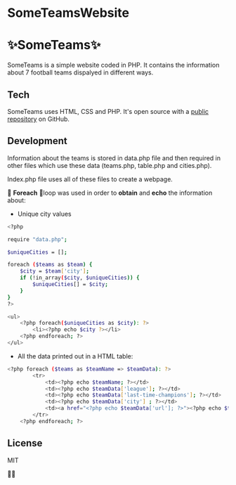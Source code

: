 # SomeTeamsWebsite

# ✨SomeTeams✨

SomeTeams is a simple website coded in PHP. It contains the information about 7 football teams dispalyed in different ways. 


## Tech

SomeTeams uses HTML, CSS and PHP. It's open source with a [public repository](https://github.com/lillastormen/SomeTeamsWebsite) on GitHub.

## Development

Information about the teams is stored in data.php file and then required in other files which use these data (teams.php, table.php and cities.php).

Index.php file uses all of these files to create a webpage.

🔹 **Foreach** 🔹loop was used in order to **obtain** and **echo** the information about:

- Unique city values
```sh
<?php

require "data.php";

$uniqueCities = [];

foreach ($teams as $team) {
    $city = $team['city'];
    if (!in_array($city, $uniqueCities)) {
        $uniqueCities[] = $city;
    }
}
?>
```


```sh
<ul>
    <?php foreach($uniqueCities as $city): ?>
        <li><?php echo $city ?></li>
    <?php endforeach; ?>
</ul>

```

- All the data printed out in a HTML table:

```sh
<?php foreach ($teams as $teamName => $teamData): ?>
        <tr>
            <td><?php echo $teamName; ?></td>
            <td><?php echo $teamData['league']; ?></td>
            <td><?php echo $teamData['last-time-champions']; ?></td>
            <td><?php echo $teamData['city'] ; ?></td>
            <td><a href="<?php echo $teamData['url']; ?>"><?php echo $teamData['url']; ?></a></td>
        </tr>
    <?php endforeach; ?>
```

## License

MIT

🙆‍♀️

